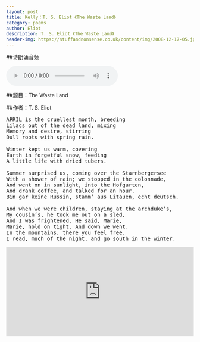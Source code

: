 ```yaml
---
layout: post
title: Kelly：T. S. Eliot 《The Waste Land》
category: poems 
author: Eliot
description: T. S. Eliot 《The Waste Land》
header-img: https://stuffandnonsense.co.uk/content/img/2008-12-17-05.jpg
---
```


##诗朗诵音频

<audio controls="controls">
   <source src="{{site.www-data-url}}/audio/2015-08-30-kelly-poem-the-waste-land.mp3" type="audio/mpeg">
 Your browser does not support the audio element.
</audio>

##题目：The Waste Land

##作者：T. S. Eliot 

<pre>
APRIL is the cruellest month, breeding	 
Lilacs out of the dead land, mixing	 
Memory and desire, stirring	 
Dull roots with spring rain.
	 
Winter kept us warm, covering
Earth in forgetful snow, feeding	 
A little life with dried tubers.	 

Summer surprised us, coming over the Starnbergersee	 
With a shower of rain; we stopped in the colonnade,	 
And went on in sunlight, into the Hofgarten,
And drank coffee, and talked for an hour.	 
Bin gar keine Russin, stamm’ aus Litauen, echt deutsch.	 

And when we were children, staying at the archduke’s,	 
My cousin’s, he took me out on a sled,	 
And I was frightened. He said, Marie,
Marie, hold on tight. And down we went.	 
In the mountains, there you feel free.	 
I read, much of the night, and go south in the winter.
</pre>

<iframe width="100%" height="240" src="https://www.youtube.com/embed/CqvhMeZ2PlY" frameborder="0" allowfullscreen></iframe>
